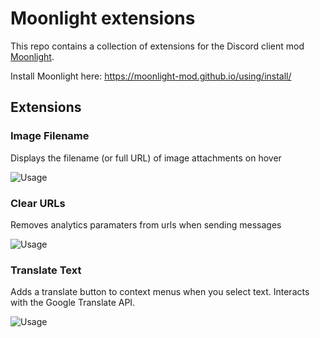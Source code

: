 # Moonlight extensions

This repo contains a collection of extensions for the Discord client mod [Moonlight](https://moonlight-mod.github.io/).

Install Moonlight here: https://moonlight-mod.github.io/using/install/

## Extensions

### Image Filename

Displays the filename (or full URL) of image attachments on hover

![Usage](https://github.com/user-attachments/assets/9d982810-60a7-4faa-aabb-77f21c197368)

### Clear URLs

Removes analytics paramaters from urls when sending messages

![Usage](https://github.com/user-attachments/assets/f2b77e84-dce7-4d4a-8c45-56915c48718b)

### Translate Text

Adds a translate button to context menus when you select text. Interacts with the Google Translate API.

![Usage](https://github.com/user-attachments/assets/a8be13a5-d249-488f-895a-7b75c0600ef0)
